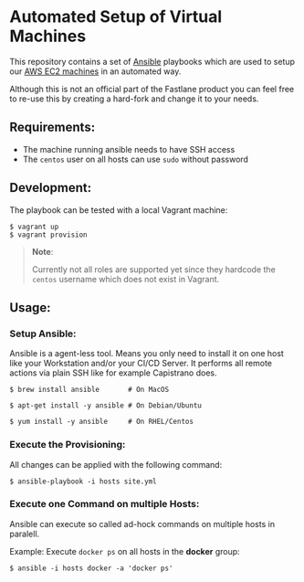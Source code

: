 # Automated Setup of Virtual Machines

This repository contains a set of [Ansible][ansible] playbooks which are used to setup our [AWS EC2 machines][wiki-aws] in an automated way.

Although this is not an official part of the Fastlane product you can feel free to re-use this by creating a hard-fork and change it to your needs.

## Requirements:

* The machine running ansible needs to have SSH access
* The `centos` user on all hosts can use `sudo` without password

## Development:

The playbook can be tested with a local Vagrant machine:

```shell
$ vagrant up
$ vagrant provision
```

> **Note**:
>
> Currently not all roles are supported yet since they hardcode the `centos` username which does not exist in Vagrant.

## Usage:

### Setup Ansible:

Ansible is a agent-less tool. Means you only need to install it on one host like your Workstation and/or your CI/CD Server. It performs all remote actions via plain SSH like for example Capistrano does.

```shell
$ brew install ansible       # On MacOS

$ apt-get install -y ansible # On Debian/Ubuntu

$ yum install -y ansible     # On RHEL/Centos
```

### Execute the Provisioning:

All changes can be applied with the following command:

```shell
$ ansible-playbook -i hosts site.yml
```

### Execute one Command on multiple Hosts:

Ansible can execute so called ad-hock commands on multiple hosts in paralell.

Example: Execute `docker ps` on all hosts in the **docker** group:

```shell
$ ansible -i hosts docker -a 'docker ps'
```

[ansible]: https://github.com/ansible/ansible
[wiki-aws]: https://github.fidor.de/fastlane/_internal/wiki/AWS
